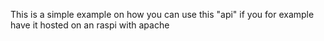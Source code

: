 This is a simple example on how you can use this "api" if you for example have it hosted on an raspi with apache